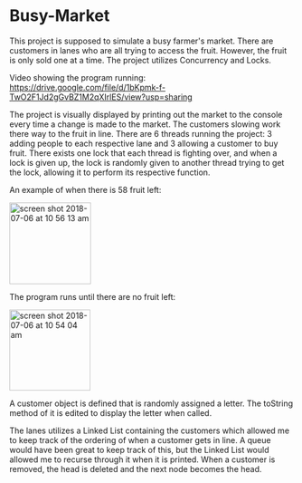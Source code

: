 # Busy-Market

This project is supposed to simulate a busy farmer's market.  There are customers in lanes who are all trying to access the fruit.  However, the fruit is only sold one at a time.  The project utilizes Concurrency and Locks.  

Video showing the program running:
https://drive.google.com/file/d/1bKpmk-f-TwO2F1Jd2gGvBZ1M2qXIrlES/view?usp=sharing

The project is visually displayed by printing out the market to the console every time a change is made to the market.  The customers slowing work there way to the fruit in line.  There are 6 threads running the project: 3 adding people to each respective lane and 3 allowing a customer to buy fruit.  There exists one lock that each thread is fighting over, and when a lock is given up, the lock is randomly given to another thread trying to get the lock, allowing it to perform its respective function. 

An example of when there is 58 fruit left:

<img width="144" alt="screen shot 2018-07-06 at 10 56 13 am" src="https://user-images.githubusercontent.com/36249204/42386019-5a4f3f54-810c-11e8-9109-efb95bab7461.png">

The program runs until there are no fruit left:

<img width="143" alt="screen shot 2018-07-06 at 10 54 04 am" src="https://user-images.githubusercontent.com/36249204/42386043-6cf229be-810c-11e8-9cbe-069f6cca3e55.png">

A customer object is defined that is randomly assigned a letter.  The toString method of it is edited to display the letter when called.

The lanes utilizes a Linked List containing the customers which allowed me to keep track of the ordering of when a customer gets in line.  A queue would have been great to keep track of this, but the Linked List would allowed me to recurse through it when it is printed.  When a customer is removed, the head is deleted and the next node becomes the head.  
